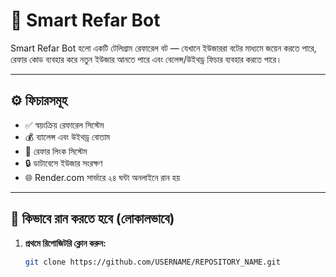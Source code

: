 # 💼 Smart Refar Bot

Smart Refar Bot হলো একটি টেলিগ্রাম রেফারেল বট — যেখানে ইউজাররা বটের মাধ্যমে জয়েন করতে পারে, রেফার কোড ব্যবহার করে নতুন ইউজার আনতে পারে এবং বেলেন্স/উইথড্র ফিচার ব্যবহার করতে পারে।

---

## ⚙️ ফিচারসমূহ
- ✅ স্বয়ংক্রিয় রেফারেল সিস্টেম  
- 💰 ব্যালেন্স এবং উইথড্র বোতাম  
- 👥 রেফার লিংক সিস্টেম  
- 🔒 ডাটাবেসে ইউজার সংরক্ষণ  
- 🌐 Render.com সার্ভারে ২৪ ঘন্টা অনলাইনে রান হয়

---

## 🚀 কিভাবে রান করতে হবে (লোকালভাবে)
1. **প্রথমে রিপোজিটরি ক্লোন করুন:**
   ```bash
   git clone https://github.com/USERNAME/REPOSITORY_NAME.git
